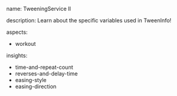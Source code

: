 name: TweeningService II

description: Learn about the specific variables used in TweenInfo!

aspects:
- workout

insights:
- time-and-repeat-count
- reverses-and-delay-time
- easing-style
- easing-direction


